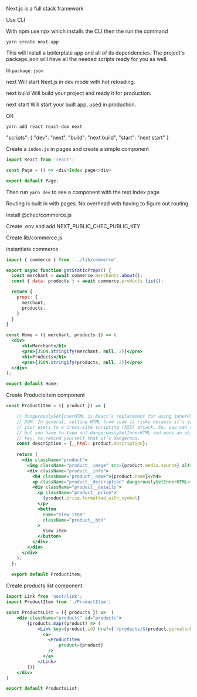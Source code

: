Next.js is a full stack framework

Use CLI

With npm use npx which installs the CLI then the run the command

`yarn create next-app`


 
This will install a boilerplate app and all of its dependencies. The project's package.json will have all the needed scripts ready for you as well.

In `package.json`

next Will start Next.js in dev mode with hot reloading.

next build Will build your project and ready it for production.

next start Will start your built app, used in production.

OR

`yarn add react react-dom next`

"scripts": {
  "dev": "next",
  "build": "next build",
  "start": "next start"
}

Create a `index.js` in pages and create a simple component

```js
import React from 'react';

const Page = () => <div>Index page</div>

export default Page;
```

Then run `yarn dev` to see a component with the text Index page

Routing is built in with pages. No overhead with having to figure out routing

install @chec/commerce.js

Create .env and add NEXT_PUBLIC_CHEC_PUBLIC_KEY

Create lib/commerce.js

instantiate commerce

```jsx
import { commerce } from '../lib/commerce'

export async function getStaticProps() {
  const merchant = await commerce.merchants.about();
  const { data: products } = await commerce.products.list();

  return {
    props: {
      merchant,
      products,
    }
  }
}

const Home = ({ merchant, products }) => (
  <div>
      <h1>Merchant</h1>
      <pre>{JSON.stringify(merchant, null, 2)}</pre>
      <h1>Products</h1>
      <pre>{JSON.stringify(products, null, 2)}</pre>
  </div>
);

export default Home;
```

Create ProductsItem component

```jsx
const ProductItem = ({ product }) => {

    // dangerouslySetInnerHTML is React’s replacement for using innerHTML in the browser
    // DOM. In general, setting HTML from code is risky because it’s easy to inadvertently expose
    // your users to a cross-site scripting (XSS) attack. So, you can set HTML directly from React,
    // but you have to type out dangerouslySetInnerHTML and pass an object with a __html
    // key, to remind yourself that it’s dangerous.
    const description = {__html: product.description};
  
    return (
      <div className="product">
        <img className="product__image" src={product.media.source} alt={product.name} />
        <div className="product__info">
          <h4 className="product__name">{product.name}</h4>
          <p className="product__description" dangerouslySetInnerHTML={description}></p>
          <div className="product__details">
            <p className="product__price">
              {product.price.formatted_with_symbol}
            </p>
            <button
              name="View item"
              className="product__btn"
            >
              View item
            </button>
          </div>
        </div>
      </div> 
    );
  };
  
  export default ProductItem;
```

Create products list component

```jsx
import Link from 'next/link';
import ProductItem from './ProductItem';

const ProductsList = ({ products }) =>  (
    <div className="products" id="products">
        {products.map((product) => (
            <Link key={product.id} href={`/products/${product.permalink}`}>
              <a>
                <ProductItem
                    product={product}
                />
              </a>
            </Link>
        ))}
    </div>
)

export default ProductsList;
```